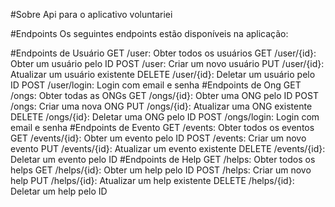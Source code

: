 #Sobre
Api para o aplicativo voluntariei

#Endpoints
Os seguintes endpoints estão disponíveis na aplicação:

#Endpoints de Usuário
GET /user: Obter todos os usuários
GET /user/{id}: Obter um usuário pelo ID
POST /user: Criar um novo usuário
PUT /user/{id}: Atualizar um usuário existente
DELETE /user/{id}: Deletar um usuário pelo ID
POST /user/login: Login com email e senha
#Endpoints de Ong
GET /ongs: Obter todas as ONGs
GET /ongs/{id}: Obter uma ONG pelo ID
POST /ongs: Criar uma nova ONG
PUT /ongs/{id}: Atualizar uma ONG existente
DELETE /ongs/{id}: Deletar uma ONG pelo ID
POST /ongs/login: Login com email e senha
#Endpoints de Evento
GET /events: Obter todos os eventos
GET /events/{id}: Obter um evento pelo ID
POST /events: Criar um novo evento
PUT /events/{id}: Atualizar um evento existente
DELETE /events/{id}: Deletar um evento pelo ID
#Endpoints de Help
GET /helps: Obter todos os helps
GET /helps/{id}: Obter um help pelo ID
POST /helps: Criar um novo help
PUT /helps/{id}: Atualizar um help existente
DELETE /helps/{id}: Deletar um help pelo ID

